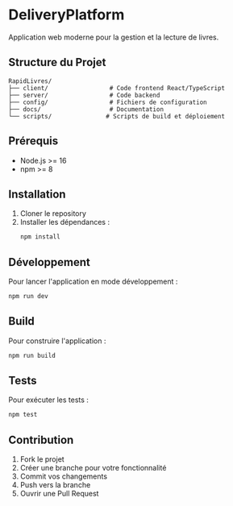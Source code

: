 # DeliveryPlatform

Application web moderne pour la gestion et la lecture de livres.

## Structure du Projet

```
RapidLivres/
├── client/                 # Code frontend React/TypeScript
├── server/                 # Code backend
├── config/                 # Fichiers de configuration
├── docs/                   # Documentation
└── scripts/               # Scripts de build et déploiement
```

## Prérequis

- Node.js >= 16
- npm >= 8

## Installation

1. Cloner le repository
2. Installer les dépendances :
   ```bash
   npm install
   ```

## Développement

Pour lancer l'application en mode développement :

```bash
npm run dev
```

## Build

Pour construire l'application :

```bash
npm run build
```

## Tests

Pour exécuter les tests :

```bash
npm test
```

## Contribution

1. Fork le projet
2. Créer une branche pour votre fonctionnalité
3. Commit vos changements
4. Push vers la branche
5. Ouvrir une Pull Request
